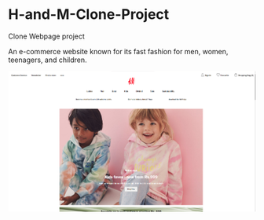 # H-and-M-Clone-Project
Clone Webpage project

An e-commerce website known for its fast fashion for men,
women, teenagers, and children.

<img src="H&m.png" alt="image"/>
